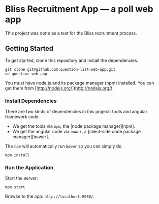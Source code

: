 # Bliss Recruitment App — a poll web app

This project was done as a test for the Bliss recruitment process.

## Getting Started

To get started, clone this repository and install the dependencies.

```
git clone git@github.com:question-list-web-app.git
cd question-web-app
```

You must have node.js and its package manager (npm) installed.  You can get them from [http://nodejs.org/](http://nodejs.org/).

### Install Dependencies

There are two kinds of dependencies in this project: tools and angular framework code.

* We get the tools via `npm`, the [node package manager][npm].
* We get the angular code via `bower`, a [client-side code package manager][bower].

The `npm` will automatically run `bower` so you can simply do:

```
npm install
```

### Run the Application

Start the server:

```
npm start
```

Browse to the app: `http://localhost:8080/`.
